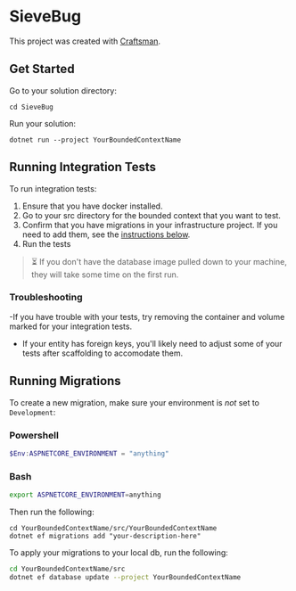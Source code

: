 # SieveBug

This project was created with [Craftsman](https://github.com/pdevito3/craftsman).

## Get Started

Go to your solution directory:

```shell
cd SieveBug
```

Run your solution:

```shell
dotnet run --project YourBoundedContextName
```

## Running Integration Tests
To run integration tests:

1. Ensure that you have docker installed.
2. Go to your src directory for the bounded context that you want to test.
3. Confirm that you have migrations in your infrastructure project. If you need to add them, see the [instructions below](#running-migrations).
4. Run the tests

> ⏳ If you don't have the database image pulled down to your machine, they will take some time on the first run.

### Troubleshooting
-If you have trouble with your tests, try removing the container and volume marked for your integration tests.
- If your entity has foreign keys, you'll likely need to adjust some of your tests after scaffolding to accomodate them.

## Running Migrations

To create a new migration, make sure your environment is *not* set to `Development`:

### Powershell
```powershell
$Env:ASPNETCORE_ENVIRONMENT = "anything"
```

### Bash
```bash
export ASPNETCORE_ENVIRONMENT=anything
```

Then run the following:

```shell
cd YourBoundedContextName/src/YourBoundedContextName
dotnet ef migrations add "your-description-here"
```

To apply your migrations to your local db, run the following:

```bash
cd YourBoundedContextName/src
dotnet ef database update --project YourBoundedContextName
```
